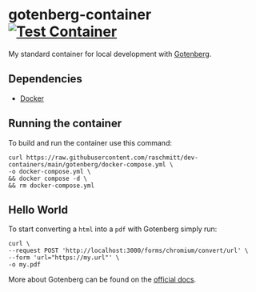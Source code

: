 # gotenberg-container [![Test Container](https://github.com/raschmitt/dev-containers/actions/workflows/gotenberg-test.yml/badge.svg)](https://github.com/raschmitt/dev-containers/actions/workflows/gotenberg-test.yml)

My standard container for local development with [Gotenberg](https://gotenberg.dev/).

## Dependencies 

- [Docker](https://docs.docker.com/get-docker/)

## Running the container

To build and run the container use this command:

```
curl https://raw.githubusercontent.com/raschmitt/dev-containers/main/gotenberg/docker-compose.yml \
-o docker-compose.yml \
&& docker compose -d \
&& rm docker-compose.yml
```

## Hello World

To start converting a `html` into a `pdf` with Gotenberg simply run:

```
curl \
--request POST 'http://localhost:3000/forms/chromium/convert/url' \
--form 'url="https://my.url"' \
-o my.pdf
```

More about Gotenberg can be found on the [official docs](https://gotenberg.dev/docs/about).
